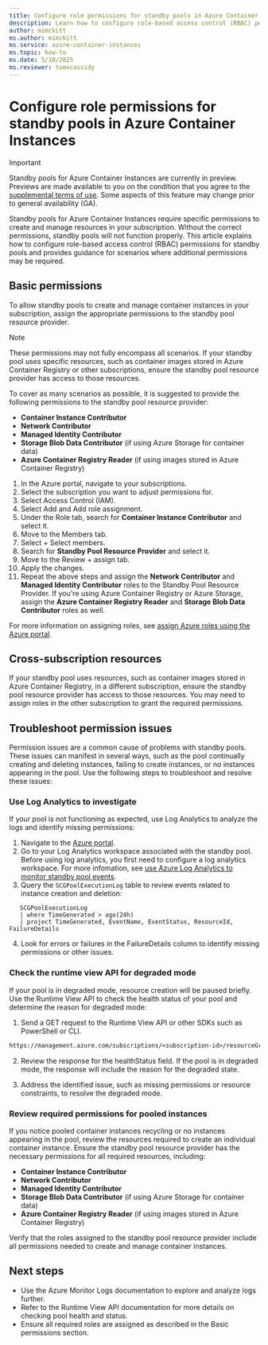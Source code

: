```yaml
---
title: Configure role permissions for standby pools in Azure Container Instances
description: Learn how to configure role-based access control (RBAC) permissions for standby pools in Azure Container Instances.
author: mimckitt
ms.author: mimckitt
ms.service: azure-container-instances
ms.topic: how-to
ms.date: 5/10/2025
ms.reviewer: tomvcassidy
---
```


# Configure role permissions for standby pools in Azure Container Instances

> [!IMPORTANT]
> Standby pools for Azure Container Instances are currently in preview. Previews are made available to you on the condition that you agree to the [supplemental terms of use](https://azure.microsoft.com/support/legal/preview-supplemental-terms/). Some aspects of this feature may change prior to general availability (GA). 

Standby pools for Azure Container Instances require specific permissions to create and manage resources in your subscription. Without the correct permissions, standby pools will not function properly. This article explains how to configure role-based access control (RBAC) permissions for standby pools and provides guidance for scenarios where additional permissions may be required.


## Basic permissions 
To allow standby pools to create and manage container instances in your subscription, assign the appropriate permissions to the standby pool resource provider.

> [!NOTE]
> These permissions may not fully encompass all scenarios. If your standby pool uses specific resources, such as container images stored in Azure Container Registry or other subscriptions, ensure the standby pool resource provider has access to those resources.

To cover as many scenarios as possible, it is suggested to provide the following permissions to the standby pool resource provider:

- **Container Instance Contributor**
- **Network Contributor**
- **Managed Identity Contributor**
- **Storage Blob Data Contributor** (if using Azure Storage for container data)
- **Azure Container Registry Reader** (if using images stored in Azure Container Registry)

1. In the Azure portal, navigate to your subscriptions.
1. Select the subscription you want to adjust permissions for.
1. Select Access Control (IAM).
1. Select Add and Add role assignment.
1. Under the Role tab, search for **Container Instance Contributor** and select it.
1. Move to the Members tab.
1. Select + Select members.
1. Search for **Standby Pool Resource Provider** and select it.
1. Move to the Review + assign tab.
1. Apply the changes.
1. Repeat the above steps and assign the **Network Contributor** and **Managed Identity Contributor** roles to the Standby Pool Resource Provider. If you're using Azure Container Registry or Azure Storage, assign the **Azure Container Registry Reader** and **Storage Blob Data Contributor** roles as well.

For more information on assigning roles, see [assign Azure roles using the Azure portal](/azure/role-based-access-control/quickstart-assign-role-user-portal).

## Cross-subscription resources
If your standby pool uses resources, such as container images stored in Azure Container Registry, in a different subscription, ensure the standby pool resource provider has access to those resources. You may need to assign roles in the other subscription to grant the required permissions.

## Troubleshoot permission issues

Permission issues are a common cause of problems with standby pools. These issues can manifest in several ways, such as the pool continually creating and deleting instances, failing to create instances, or no instances appearing in the pool. Use the following steps to troubleshoot and resolve these issues:

### Use Log Analytics to investigate

If your pool is not functioning as expected, use Log Analytics to analyze the logs and identify missing permissions:

1. Navigate to the [Azure portal](https://portal.azure.com/).
2. Go to your Log Analytics workspace associated with the standby pool. Before using log analytics, you first need to configure a log analytics workspace. For more infomation, see [use Azure Log Analytics to monitor standby pool events](container-instances-standby-pools-monitor-pool-events.md).
3. Query the `SCGPoolExecutionLog` table to review events related to instance creation and deletion:

```kusto
   SCGPoolExecutionLog
   | where TimeGenerated > ago(24h)
   | project TimeGenerated, EventName, EventStatus, ResourceId, FailureDetails
```

4. Look for errors or failures in the FailureDetails column to identify missing permissions or other issues.


### Check the runtime view API for degraded mode

If your pool is in degraded mode, resource creation will be paused briefly. Use the Runtime View API to check the health status of your pool and determine the reason for degraded mode:

1. Send a GET request to the Runtime View API or other SDKs such as PowerShell or CLI. 

```rest
https://management.azure.com/subscriptions/<subscription-id>/resourceGroups/<resource-group-name>/providers/Microsoft.StandbyPool/standbyContainerGroupPools/<standby-pool-name>/runtime?api-version=2025-03-01
```

2. Review the response for the healthStatus field. If the pool is in degraded mode, the response will include the reason for the degraded state.

3. Address the identified issue, such as missing permissions or resource constraints, to resolve the degraded mode.

### Review required permissions for pooled instances

If you notice pooled container instances recycling or no instances appearing in the pool, review the resources required to create an individual container instance. Ensure the standby pool resource provider has the necessary permissions for all required resources, including:

- **Container Instance Contributor**
- **Network Contributor**
- **Managed Identity Contributor**
- **Storage Blob Data Contributor** (if using Azure Storage for container data)
- **Azure Container Registry Reader** (if using images stored in Azure Container Registry)

Verify that the roles assigned to the standby pool resource provider include all permissions needed to create and manage container instances.

## Next steps
- Use the Azure Monitor Logs documentation to explore and analyze logs further.
- Refer to the Runtime View API documentation for more details on checking pool health and status.
- Ensure all required roles are assigned as described in the Basic permissions section.